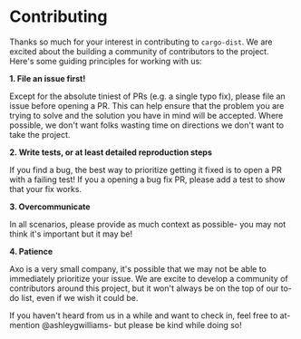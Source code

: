 # Contributing

Thanks so much for your interest in contributing to `cargo-dist`. We are excited
about the building a community of contributors to the project. Here's some
guiding principles for working with us:

**1. File an issue first!**

Except for the absolute tiniest of PRs (e.g. a single typo fix), please file an
issue before opening a PR. This can help ensure that the problem you are trying
to solve and the solution you have in mind will be accepted. Where possible, we
don't want folks wasting time on directions we don't want to take the project.

**2. Write tests, or at least detailed reproduction steps**

If you find a bug, the best way to prioritize getting it fixed is to open a PR
with a failing test! If you a opening a bug fix PR, please add a test to show
that your fix works.

**3. Overcommunicate**

In all scenarios, please provide as much context as possible- you may not think
it's important but it may be! 

**4. Patience**

Axo is a very small company, it's possible that we may not be able to
immediately prioritize your issue. We are excite to develop a community of 
contributors around this project, but it won't always be on the top of our to-do
list, even if we wish it could be.

If you haven't heard from us in a while and want to check in, feel free to
at-mention @ashleygwilliams- but please be kind while doing so!
